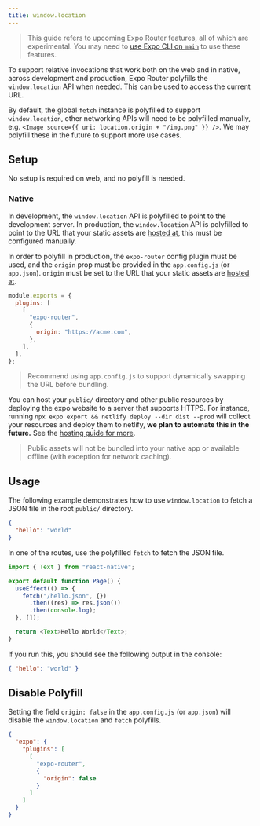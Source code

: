 ```yaml
---
title: window.location
---
```


> This guide refers to upcoming Expo Router features, all of which are experimental. You may need to [use Expo CLI on `main`](https://github.com/expo/expo/tree/main/packages/%40expo/cli#contributing) to use these features.

To support relative invocations that work both on the web and in native, across development and production, Expo Router polyfills the `window.location` API when needed. This can be used to access the current URL.

By default, the global `fetch` instance is polyfilled to support `window.location`, other networking APIs will need to be polyfilled manually, e.g. `<Image source={{ uri: location.origin + "/img.png" }} />`. We may polyfill these in the future to support more use cases.

## Setup

No setup is required on web, and no polyfill is needed.

### Native

In development, the `window.location` API is polyfilled to point to the development server. In production, the `window.location` API is polyfilled to point to the URL that your static assets are [hosted at](/docs/guides/hosting.md), this must be configured manually.

In order to polyfill in production, the `expo-router` config plugin must be used, and the `origin` prop must be provided in the `app.config.js` (or `app.json`). `origin` must be set to the URL that your static assets are [hosted at](/docs/guides/hosting.md).

```js title=app.config.js
module.exports = {
  plugins: [
    [
      "expo-router",
      {
        origin: "https://acme.com",
      },
    ],
  ],
};
```

> Recommend using `app.config.js` to support dynamically swapping the URL before bundling.

You can host your `public/` directory and other public resources by deploying the expo website to a server that supports HTTPS. For instance, running `npx expo export && netlify deploy --dir dist --prod` will collect your resources and deploy them to netlify, **we plan to automate this in the future.** See the [hosting guide for more](/docs/guides/hosting.md).

> Public assets will not be bundled into your native app or available offline (with exception for network caching).

## Usage

The following example demonstrates how to use `window.location` to fetch a JSON file in the root `public/` directory.

```json title=public/hello.json
{
  "hello": "world"
}
```

In one of the routes, use the polyfilled `fetch` to fetch the JSON file.

```js title=app/index.js
import { Text } from "react-native";

export default function Page() {
  useEffect(() => {
    fetch("/hello.json", {})
      .then((res) => res.json())
      .then(console.log);
  }, []);

  return <Text>Hello World</Text>;
}
```

If you run this, you should see the following output in the console:

```json
{ "hello": "world" }
```

## Disable Polyfill

Setting the field `origin: false` in the `app.config.js` (or `app.json`) will disable the `window.location` and `fetch` polyfills.

```json title=app.json
{
  "expo": {
    "plugins": [
      [
        "expo-router",
        {
          "origin": false
        }
      ]
    ]
  }
}
```
